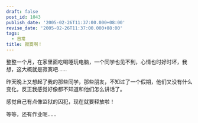 ```yaml
---
draft: false
post_id: 1043
publish_date: '2005-02-26T11:37:00.000+08:00'
revise_date: '2005-02-26T11:37:00.000+08:00'
tags:
  - 日常
title: 寂寞啊！
---
```


整整一个月，在家里面吃喝睡玩电脑，一个同学也见不到，心情也时好时坏，我想，这大概就是寂寞吧……

昨天晚上又想起了我的那些同学，那些朋友，不知过了一个假期，他们又没有什么变化，反正我感觉好像都不知道和他们怎么讲话了。

感觉自己有点像监狱的囚犯，现在就要释放啦！

等等，还有作业呢……
